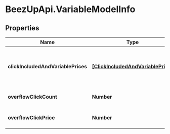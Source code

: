 # BeezUpApi.VariableModelInfo

## Properties
Name | Type | Description | Notes
------------ | ------------- | ------------- | -------------
**clickIncludedAndVariablePrices** | [**[ClickIncludedAndVariablePrice]**](ClickIncludedAndVariablePrice.md) | Click included with variable pricing information | [optional] 
**overflowClickCount** | **Number** | The overflow click count | [optional] 
**overflowClickPrice** | **Number** | The overflow click price | [optional] 



